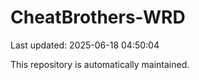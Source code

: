 # CheatBrothers-WRD

Last updated: 2025-06-18 04:50:04

This repository is automatically maintained.
